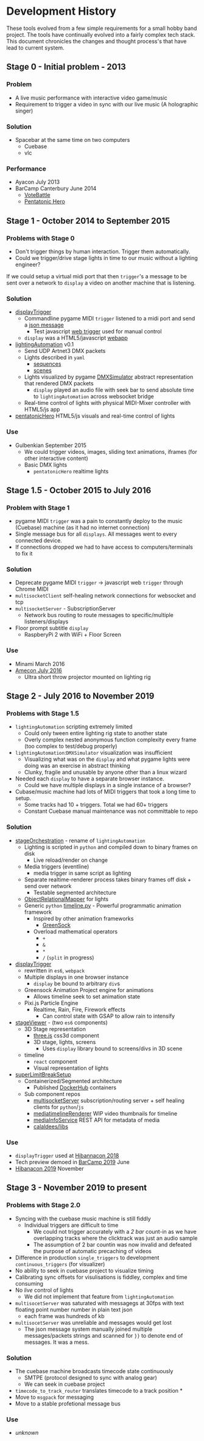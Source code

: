 Development History
===================

These tools evolved from a few simple requirements for a small hobby band project.
The tools have continually evolved into a fairly complex tech stack.
This document chronicles the changes and thought process's that have lead to current system.


Stage 0 - Initial problem - 2013
--------------------------------

### Problem
* A live music performance with interactive video game/music
* Requirement to trigger a video in sync with our live music (A holographic singer)

### Solution
* Spacebar at the same time on two computers
    * Cuebase
    * vlc

### Performance
* Ayacon July 2013
* BarCamp Canterbury June 2014
    * [VoteBattle](https://github.com/superLimitBreak/voteBattle/tree/38f058fbb3f221429e9e6967b79543067747d6ce)
    * [Pentatonic Hero](https://github.com/superLimitBreak/pentatonicHero/tree/bd6a873eaaf00717be0ddb58a12eb3cd687c866d)


Stage 1 - October 2014 to September 2015
----------------------------------------

### Problems with Stage 0
* Don't trigger things by human interaction. Trigger them automatically.
* Could we trigger/drive stage lights in time to our music without a lighting engineer?

If we could setup a virtual midi port that then `trigger`'s a message to be sent over a network to `display` a video on another machine that is listening.

### Solution
* [displayTrigger](https://github.com/superLimitBreak/displayTrigger/tree/01028f2c435d3f30d7884c1ee1651c9ca4c790d7)
    * Commandline pygame MIDI `trigger` listened to a midi port and send a [json message](https://github.com/superLimitBreak/displayTrigger/blob/7d4d2ffc3f74f2c16dc96fc0d0ec9da9deb00e87/client/event_map.json#L13)
        * Test javascript [web trigger](https://github.com/superLimitBreak/displayTrigger/blob/7d4d2ffc3f74f2c16dc96fc0d0ec9da9deb00e87/server/displaytrigger/static/control/control.html#L23) used for manual control
    * `display` was a HTML5/javascript [webapp](https://github.com/superLimitBreak/displayTrigger/blob/7d4d2ffc3f74f2c16dc96fc0d0ec9da9deb00e87/server/displaytrigger/static/projector/projector.js#L54)
* [lightingAutomation](https://github.com/superLimitBreak/stageOrchestration/releases/tag/v0.1) v0.1
    * Send UDP Artnet3 DMX packets
    * Lights described in `yaml`
        * [sequences](https://github.com/superLimitBreak/stageOrchestration/blob/v0.1/data/sequences/miku_2.yaml)
        * [scenes](https://github.com/superLimitBreak/stageOrchestration/blob/v0.1/data/scenes/miku/miku_bc_fill_coutin.yaml)
    * Lights visualized by pygame [DMXSimulator](https://github.com/superLimitBreak/stageOrchestration/blob/f98acd044f0fc037b36ebaaf95db5ed911e8c074/DMXSimulator.py) abstract representation that rendered DMX packets
        * `display` played an audio file with seek bar to send absolute time to `lightingAutomation` across websocket bridge
    * Real-time control of lights with physical MIDI-Mixer controller with HTML5/js app
* [pentatonicHero](https://twitter.com/calaldees/status/601659707762319360) HTML5/js visuals and real-time control of lights

### Use
* Gulbenkian September 2015
    * We could trigger videos, images, sliding text animations, iframes (for other interactive content)
    * Basic DMX lights
        * `pentatonicHero` realtime lights


Stage 1.5 - October 2015 to July 2016
-------------------------------------

### Problem with Stage 1
* pygame MIDI `trigger` was a pain to constantly deploy to the music (Cuebase) machine (as it had no internet connection)
* Single message bus for all `displays`. All messages went to every connected device.
* If connections dropped we had to have access to computers/terminals to fix it

### Solution
* Deprecate pygame MIDI `trigger` -> javascript web `trigger` through Chrome MIDI
* `multisocketClient` self-healing network connections for websocket and tcp
* `multisocketServer` - SubscriptionServer
    * Network bus routing to route messages to specific/multiple listeners/displays
* Floor prompt subtitle `display`
    * RaspberyPi 2 with WiFi + Floor Screen

### Use
* Minami March 2016
* [Amecon July 2016](https://youtu.be/UqLNA3NVLhE?t=40)
    * Ultra short throw projector mounted on lighting rig


Stage 2 - July 2016 to November 2019
------------------------------------

### Problems with Stage 1.5
* `lightingAutomation` scripting extremely limited
    * Could only tween entire lighting rig state to another state
    * Overly complex nested anonymous function complexity every frame (too complex to test/debug properly)
* `lightingAutomation`:`DMXSimulator` visualization was insufficient
    * Visualizing what was on the `display` and what pygame  lights were doing was an exercise in abstract thinking
    * Clunky, fragile and unusable by anyone other than a linux wizard
* Needed each `display` to have a separate browser instance.
    * Could we have multiple displays in a single instance of a browser?
* Cubase/music machine had lots of MIDI triggers that took a long time to setup.
    * Some tracks had 10 + triggers. Total we had 60+ triggers
    * Constant Cuebase manual maintenance was not committable to repo

### Solution
* [stageOrchestration](https://github.com/superLimitBreak/stageOrchestration) - rename of `lightingAutomation`
    * Lighting is scripted in `python` and compiled down to binary frames on disk
        * Live reload/render on change
    * Media triggers (eventline)
        * media trigger in same script as lighting
    * Separate realtime-renderer process takes binary frames off disk + send over network
        * Testable segmented architecture
    * [ObjectRelationalMapper](https://github.com/superLimitBreak/stageOrchestration/tree/master/stageOrchestration/lighting/model/devices) for lights
    * Generic `python` [timeline.py](https://github.com/calaldees/libs/blob/master/python3/calaldees/animation/timeline.py)  - Powerful programmatic animation framework
        * Inspired by other animation frameworks
            * [GreenSock](https://greensock.com/examples-showcases)
        * Overload mathematical operators
            * `+`
            * `&`
            * `*`
            * `/` (`split` in progress)
* [displayTrigger](https://github.com/superLimitBreak/displayTrigger)
    * rewritten in `es6`, `webpack`
    * Multiple displays in one browser instance
        * `display` be bound to arbitrary `div`s
    * Greensock Animation Project engine for animations
        * Allows timeline seek to set animation state
    * Pixi.js Particle Engine
        * Realtime, Rain, Fire, Firework effects
            * Can control state with GSAP to allow rain to intensify
* [stageViewer](https://github.com/superLimitBreak/stageViewer) - (two `es6` components)
    * 3D Stage representation
        * [three.js](https://threejs.org/) css3d component
        * 3D stage, lights, screens
            * Uses `display` library bound to screens/divs in 3D scene
    * timeline
        * `react` component
        * Visual representation of lights
* [superLimitBreakSetup](https://github.com/superLimitBreak/superLimitBreakSetup)
    * Containerized/Segmented architecture
        * Published [DockerHub](https://cloud.docker.com/u/superlimitbreak/repository/list) containers
    * Sub component repos
        * [multisocketServer](https://github.com/superLimitBreak/multisocketServer) subscription/routing server + self healing clients for `python`/`js`
        * [mediatimelineRenderer](https://github.com/superLimitBreak/mediaTimelineRenderer) WIP video thumbnails for timeline
        * [mediaInfoService](https://github.com/superLimitBreak/mediaInfoService) REST API for metadata of media
        * [calaldees/libs](https://github.com/calaldees/libs)

### Use
* `displayTrigger` used at [Hibannacon 2018](https://twitter.com/SuperLimitBreak/status/1059123513578135552)
* Tech preview demoed in [BarCamp 2019](http://barcampcanterbury.com) June
* [Hibanacon 2019](https://www.hibanacon.co.uk/) November


Stage 3 - November 2019 to present
----------------------------------

### Problems with Stage 2.0
* Syncing with the cuebase music machine is still fiddly
    * Individual triggers are difficult to time
        * We could not trigger accurately with a _2 bar_ count-in as we have overlapping tracks where the clicktrack was just an audio sample
        * The assumption of 2 bar countin was now invalid and defeated the purpose of automatic precaching of videos
* Difference in production `single_triggers` to development `continuous_triggers` (for visualizer)
* No ability to seek in cuebase project to visualize timing
* Calibrating sync offsets for visulisations is fiddley, complex and time consuming
* No _live_ control of lights
    * We did not implement that feature from `lightingAutomation`
* `multisocetServer` was saturated with messagegs at 30fps with text floating point number number in plain text json
    * each frame was hundreds of kb
* `multisocetServer` was unreliable and messages would get lost
    * The json message system manually joined multiple messages/packets strings and scanned for `}}` to denote end of messages. It was a mess.

### Solution
* The cuebase machine broadcasts timecode state continuously
    * SMTPE (protocol designed to sync with analog gear)
    * We can seek in cuebase project
* `timecode_to_track_router` translates timecode to a track position
    * 
* Move to `msgpack` for messaging
* Move to a stable profetional message bus

### Use
* _unknown_

